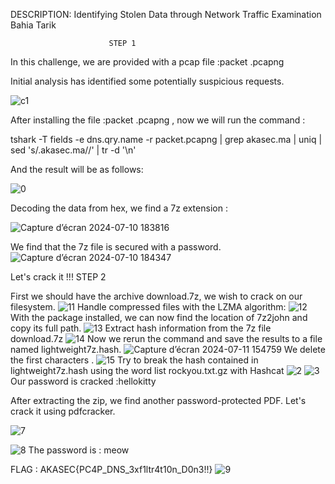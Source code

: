 DESCRIPTION: Identifying Stolen Data through Network Traffic Examination 
Bahia Tarik

                          STEP 1 

In this challenge, we are provided with a pcap file :packet .pcapng  

Initial analysis has identified some potentially suspicious requests.  

 ![c1](https://github.com/user-attachments/assets/ec4822d2-efa6-4eae-9b8c-2a41aa28eb5a)


After installing the file :packet .pcapng , now we will run the command : 

tshark -T fields -e dns.qry.name -r packet.pcapng | grep akasec.ma | uniq | sed 's/.akasec.ma//' | tr -d '\n' 

And the result will be as follows: 

 ![0](https://github.com/user-attachments/assets/408f3a4d-773d-4ede-ac14-75a0813edf91)

Decoding the data from hex, we find a 7z extension : 

 ![Capture d’écran 2024-07-10 183816](https://github.com/user-attachments/assets/c8674ff7-7374-489a-b717-c8c6947212b8)

We find that the 7z file is secured with a password. 
![Capture d’écran 2024-07-10 184347](https://github.com/user-attachments/assets/dbd4b0ae-cbab-4b30-8719-324f1b160e24)

Let's crack it !!! 
                        STEP 2 

 First we should have the archive download.7z, we wish to crack on our filesystem. 
![11](https://github.com/user-attachments/assets/d8e8a103-2133-4455-9cee-dacd3769fc72)
Handle compressed files with the LZMA algorithm: 
![12](https://github.com/user-attachments/assets/7a090e3a-4117-47ef-ad0d-e38193647b3d)
With the package installed, we can now find the location of 7z2john and copy its full path. 
![13](https://github.com/user-attachments/assets/c185923c-c270-4674-b727-26cbe9319d51)
Extract hash information from the 7z file download.7z 
![14](https://github.com/user-attachments/assets/aa630c4e-3ead-4128-8151-070773b26ccc)
Now we rerun the command and save the results to a file named lightweight7z.hash. 
![Capture d’écran 2024-07-11 154759](https://github.com/user-attachments/assets/a5ee5238-90da-42fe-b181-86d5473da953)
We delete the first characters . 
![15](https://github.com/user-attachments/assets/25d442a3-97a4-492e-9ed9-dd602a288ecf)
Try to break the hash contained in lightweight7z.hash using the word list rockyou.txt.gz with Hashcat 
![2](https://github.com/user-attachments/assets/46d56ad2-ddfb-4bff-abc8-47c02715cd81)
![3](https://github.com/user-attachments/assets/b77e1568-2fad-4dac-b80e-ff9f31621109)
Our password is cracked :hellokitty 

After extracting the zip, we find another password-protected PDF. Let's crack it using pdfcracker. 

 ![7](https://github.com/user-attachments/assets/a635248d-851d-4e1a-9d03-1b17944fffc3)

![8](https://github.com/user-attachments/assets/9917f34c-5da7-48f1-9be9-02b3231d7b09)
The password is : meow 

FLAG : 
AKASEC{PC4P_DNS_3xf1ltr4t10n_D0n3!!} 
![9](https://github.com/user-attachments/assets/b7984197-9105-43ae-bae5-9e227d6a1b20)
